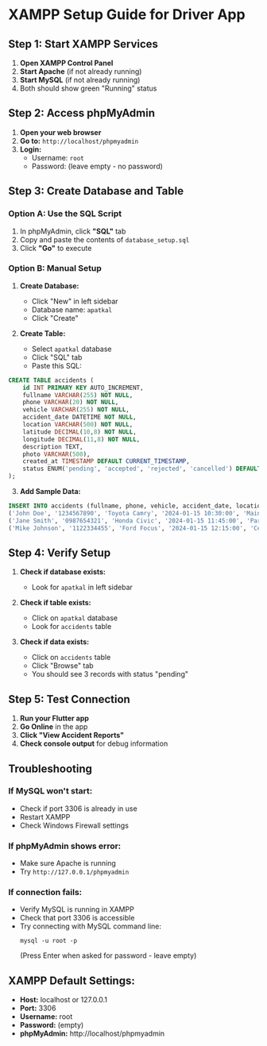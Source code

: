 # XAMPP Setup Guide for Driver App

## Step 1: Start XAMPP Services

1. **Open XAMPP Control Panel**
2. **Start Apache** (if not already running)
3. **Start MySQL** (if not already running)
4. Both should show green "Running" status

## Step 2: Access phpMyAdmin

1. **Open your web browser**
2. **Go to:** `http://localhost/phpmyadmin`
3. **Login:** 
   - Username: `root`
   - Password: (leave empty - no password)

## Step 3: Create Database and Table

### Option A: Use the SQL Script
1. In phpMyAdmin, click **"SQL"** tab
2. Copy and paste the contents of `database_setup.sql`
3. Click **"Go"** to execute

### Option B: Manual Setup
1. **Create Database:**
   - Click "New" in left sidebar
   - Database name: `apatkal`
   - Click "Create"

2. **Create Table:**
   - Select `apatkal` database
   - Click "SQL" tab
   - Paste this SQL:

```sql
CREATE TABLE accidents (
    id INT PRIMARY KEY AUTO_INCREMENT,
    fullname VARCHAR(255) NOT NULL,
    phone VARCHAR(20) NOT NULL,
    vehicle VARCHAR(255) NOT NULL,
    accident_date DATETIME NOT NULL,
    location VARCHAR(500) NOT NULL,
    latitude DECIMAL(10,8) NOT NULL,
    longitude DECIMAL(11,8) NOT NULL,
    description TEXT,
    photo VARCHAR(500),
    created_at TIMESTAMP DEFAULT CURRENT_TIMESTAMP,
    status ENUM('pending', 'accepted', 'rejected', 'cancelled') DEFAULT 'pending'
);
```

3. **Add Sample Data:**
```sql
INSERT INTO accidents (fullname, phone, vehicle, accident_date, location, latitude, longitude, description, status) VALUES
('John Doe', '1234567890', 'Toyota Camry', '2024-01-15 10:30:00', 'Main Street, Indore', 22.7196, 75.8577, 'Car accident on main road', 'pending'),
('Jane Smith', '0987654321', 'Honda Civic', '2024-01-15 11:45:00', 'Park Avenue, Indore', 22.7200, 75.8580, 'Collision at intersection', 'pending'),
('Mike Johnson', '1122334455', 'Ford Focus', '2024-01-15 12:15:00', 'Central Plaza, Indore', 22.7190, 75.8570, 'Rear-end collision', 'pending');
```

## Step 4: Verify Setup

1. **Check if database exists:**
   - Look for `apatkal` in left sidebar

2. **Check if table exists:**
   - Click on `apatkal` database
   - Look for `accidents` table

3. **Check if data exists:**
   - Click on `accidents` table
   - Click "Browse" tab
   - You should see 3 records with status "pending"

## Step 5: Test Connection

1. **Run your Flutter app**
2. **Go Online** in the app
3. **Click "View Accident Reports"**
4. **Check console output** for debug information

## Troubleshooting

### If MySQL won't start:
- Check if port 3306 is already in use
- Restart XAMPP
- Check Windows Firewall settings

### If phpMyAdmin shows error:
- Make sure Apache is running
- Try `http://127.0.0.1/phpmyadmin`

### If connection fails:
- Verify MySQL is running in XAMPP
- Check that port 3306 is accessible
- Try connecting with MySQL command line:
  ```
  mysql -u root -p
  ```
  (Press Enter when asked for password - leave empty)

## XAMPP Default Settings:
- **Host:** localhost or 127.0.0.1
- **Port:** 3306
- **Username:** root
- **Password:** (empty)
- **phpMyAdmin:** http://localhost/phpmyadmin
